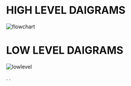 # HIGH LEVEL DAIGRAMS
![flowchart](https://user-images.githubusercontent.com/98832333/157035604-b14b0b0e-dd33-40ce-a943-dd388dfc9103.JPG)

# LOW LEVEL DAIGRAMS
![lowlevel](https://user-images.githubusercontent.com/98832333/157044897-4e6843b1-5d2b-4322-995f-a649e3488274.JPG)

.
.
